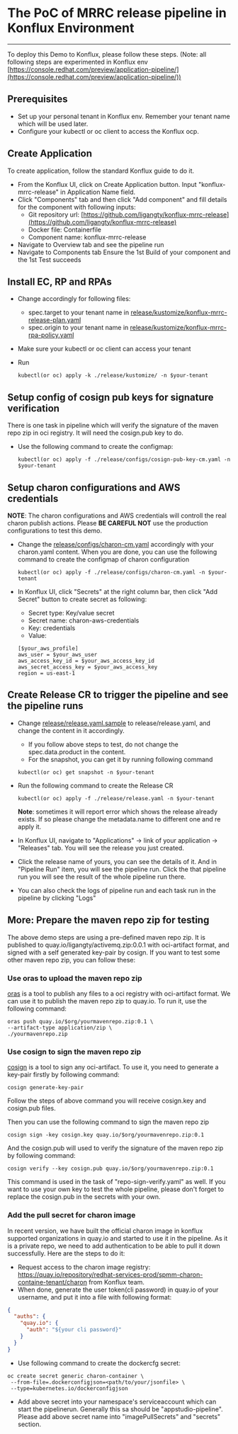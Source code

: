 # The PoC of MRRC release pipeline in Konflux Environment

---

To deploy this Demo to Konflux, please follow these steps. (Note: all following steps are experimented in Konflux env [https://console.redhat.com/preview/application-pipeline/](https://console.redhat.com/preview/application-pipeline/))

## Prerequisites

* Set up your personal tenant in Konflux env. Remember your tenant name which will be used later.
* Configure your kubectl or oc client to access the Konflux ocp.

## Create Application

To create application, follow the standard Konflux guide to do it.

* From the Konflux UI, click on Create Application button. Input "konflux-mrrc-release" in Application Name field.
* Click "Components" tab and then click "Add component" and fill details for the component with following inputs:
  * Git repository url: [https://github.com/ligangty/konflux-mrrc-release](https://github.com/ligangty/konflux-mrrc-release)
  * Docker file: Containerfile
  * Component name: konflux-mrrc-release
* Navigate to Overview tab and see the pipeline run
* Navigate to Components tab Ensure the 1st Build of your component and the 1st Test succeeds

## Install EC, RP and RPAs

* Change accordingly for following files:

  * spec.target to your tenant name in [release/kustomize/konflux-mrrc-release-plan.yaml](./release/kustomize/konflux-mrrc-release-plan.yaml)
  * spec.origin to your tenant name in [release/kustomize/konflux-mrrc-rpa-policy.yaml](./release/kustomize/konflux-mrrc-rpa.yaml)
* Make sure your kubectl or oc client can access your tenant
* Run

  ```shell
  kubectl(or oc) apply -k ./release/kustomize/ -n $your-tenant
  ```

## Setup config of cosign pub keys for signature verification

There is one task in pipeline which will verify the signature of the maven repo zip in oci registry. It will need the cosign.pub key to do.

* Use the following command to create the configmap:

  ``` shell
  kubectl(or oc) apply -f ./release/configs/cosign-pub-key-cm.yaml -n $your-tenant
  ```

## Setup charon configurations and AWS credentials

**NOTE**: The charon configurations and AWS credentials will controll the real charon publish actions. Please **BE CAREFUL NOT** use the production configurations to test this demo.

* Change the [release/configs/charon-cm.yaml](./release/configs/charon-cm.yaml) accordingly with your charon.yaml content. When you are done, you can use the following command to create the configmap of charon configuration

  ```shell
  kubectl(or oc) apply -f ./release/configs/charon-cm.yaml -n $your-tenant
  ```

* In Konflux UI, click "Secrets" at the right column bar, then click "Add Secret" button to create secret as following:

  * Secret type: Key/value secret
  * Secret name: charon-aws-credentials
  * Key: credentials
  * Value:

  ``` config
  [$your_aws_profile]
  aws_user = $your_aws_user
  aws_access_key_id = $your_aws_access_key_id
  aws_secret_access_key = $your_aws_access_key
  region = us-east-1
  ```

## Create Release CR to trigger the pipeline and see the pipeline runs

* Change [release/release.yaml.sample](./release/release.yaml.sample) to release/release.yaml, and change the content in it accordingly.
  * If you follow above steps to test, do not change the spec.data.product in the content.
  * For the snapshot, you can get it by running following command
  
  ```shell
  kubectl(or oc) get snapshot -n $your-tenant
  ```

* Run the following command to create the Release CR

  ```shell
  kubectl(or oc) apply -f ./release/release.yaml -n $your-tenant
  ```

  **Note**: sometimes it will report error which shows the release already exists. If so please change the metadata.name to different one and re apply it.
* In Konflux UI, navigate to "Applications" -> link of your application -> "Releases" tab. You will see the release you just created.
* Click the release name of yours, you can see the details of it. And in "Pipeline Run" item, you will see the pipeline run. Click the that pipeline run you will see the result of the whole pipeline run there.
* You can also check the logs of pipeline run and each task run in the pipeline by clicking "Logs"

## More: Prepare the maven repo zip for testing

The above demo steps are using a pre-defined maven repo zip. It is published to quay.io/ligangty/activemq.zip:0.0.1 with oci-artifact format, and signed with a self generated key-pair by cosign. If you want to test some other maven repo zip, you can follow these:

### Use oras to upload the maven repo zip

[oras](https://oras.land/) is a tool to publish any files to a oci registry with oci-artifact format. We can use it to publish the maven repo zip to quay.io. To run it, use the following command:

```shell
oras push quay.io/$org/yourmavenrepo.zip:0.1 \
--artifact-type application/zip \
./yourmavenrepo.zip
```

### Use cosign to sign the maven repo zip

[cosign](https://github.com/sigstore/cosign) is a tool to sign any oci-artifact. To use it, you need to generate a key-pair firstly by following command:

```shell
cosign generate-key-pair
```

Follow the steps of above command you will receive cosign.key and cosign.pub files.

Then you can use the following command to sign the maven repo zip

```shell
cosign sign -key cosign.key quay.io/$org/yourmavenrepo.zip:0.1
```
  
And the cosign.pub will used to verify the signature of the maven repo zip by following command:

```shell
cosign verify --key cosign.pub quay.io/$org/yourmavenrepo.zip:0.1
```

This command is used in the task of "repo-sign-verify.yaml" as well. If you want to use your own key to test the whole pipeline, please don't forget to replace the cosign.pub in the secrets with your own.

### Add the pull secret for charon image

In recent version, we have built the official charon image in konflux supported organizations in quay.io and started to use it in the pipeline. As it is a private repo, we need to add authentication to be able to pull it down successfully. Here are the steps to do it:

* Request access to the charon image registry: <https://quay.io/repository/redhat-services-prod/spmm-charon-containe-tenant/charon> from Konflux team.
* When done, generate the user token(cli password) in quay.io of your username, and put it into a file with following format:

```json
{
  "auths": {
    "quay.io": {
      "auth": "${your cli password}"
    }
  }
}

```

* Use following command to create the dockercfg secret:

```shell
oc create secret generic charon-container \
 --from-file=.dockerconfigjson=<path/to/your/jsonfile> \
 --type=kubernetes.io/dockerconfigjson
```

* Add above secret into your namespace's serviceaccount which can start the pipelinerun. Generally this sa should be "appstudio-pipeline". Please add above secret name into "imagePullSecrets" and "secrets" section.
